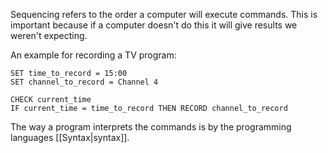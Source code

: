 Sequencing refers to the order a computer will execute commands. This is important because if a computer doesn't do this it will give results we weren't expecting.

An example for recording a TV program:
```
SET time_to_record = 15:00
SET channel_to_record = Channel 4

CHECK current_time
IF current_time = time_to_record THEN RECORD channel_to_record
```

The way a program interprets the commands is by the programming languages [[Syntax|syntax]].
